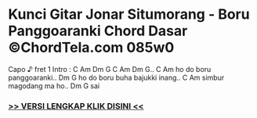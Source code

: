 
 # Kunci Gitar Jonar Situmorang - Boru Panggoaranki Chord Dasar ©ChordTela.com 085w0


Capo ♪ fret 1 Intro : C Am Dm G C Am Dm G.. C Am ho do boru panggoaranki.. Dm G ho do boru buha bajukki inang.. C Am simbur magodang ma ho.. Dm G sai

###  <a href="https://shortlighzx.web.app?sq=Kunci Gitar Jonar Situmorang - Boru Panggoaranki Chord Dasar ©ChordTela.com"> >> VERSI LENGKAP KLIK DISINI << </a>
